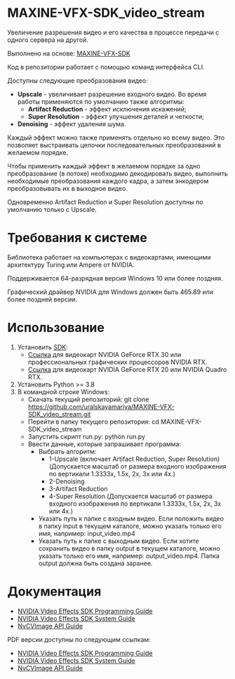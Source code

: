# MAXINE-VFX-SDK_video_stream
Увеличение разрешения видео и его качества в процессе передачи с одного сервера на другой.

Выполнено на основе:
[MAXINE-VFX-SDK](https://github.com/NVIDIA/MAXINE-VFX-SDK.git)

Код в репозитории работает с помощью команд интерфейса CLI.

Доступны следующие преобразования видео:
- **Upscale** - увеличивает разрешение входного видео. Во время работы применяются по умолчанию также алгоритмы:
  - **Artifact Reduction** - эффект исключения искажений;
  - **Super Resolution** - эффект улучшения деталей и четкости;
- **Denoising** - эффект удаления шума.

Каждый эффект можно также применять отдельно ко всему видео. Это позволяет выстраивать цепочки последовательных преобразований в желаемом порядке.

Чтобы применить каждый эффект в желаемом порядке за одно преобразование (в потоке) необходимо декодировать видео, выполнить необходимые преобразования каждого кадра, а затем энкодером преобразовывать их в выходное видео.

Одновременно Artifact Reduction и Super Resolution доступны по умолчанию только с Upscale.

# Требования к системе
Библиотека работает на компьютерах с видеокартами, имеющими архитектуру Turing или Ampere от NVIDIA.

Поддерживается 64-разрядная версия Windows 10 или более поздняя.

Графический драйвер NVIDIA для Windows должен быть 465.89 или более поздней версии.

# Использование
1. Установить [SDK](https://www.nvidia.com/ru-ru/geforce/broadcasting/broadcast-sdk/resources/):
    - [Ссылка](https://international.download.nvidia.com/Windows/broadcast/sdk/v0.6.5/nvidia_video_effects_sdk_installer_ampere.exe) для видеокарт NVIDIA GeForce RTX 30 или профессиональных графических процессоров NVIDIA RTX.
    - [Ссылка](https://international.download.nvidia.com/Windows/broadcast/sdk/v0.6.5/nvidia_video_effects_sdk_installer_turing.exe) для видеокарт NVIDIA GeForce RTX 20 или NVIDIA Quadro RTX.
2. Установить Python >= 3.8
3. В командной строке Windows:
    - Скачать текущий репозиторий: git clone https://github.com/uralskayamariya/MAXINE-VFX-SDK_video_stream.git
    - Перейти в папку текущего репозитория: cd MAXINE-VFX-SDK_video_stream
    - Запустить скрипт run.py: python run.py
    - Ввести данные, которые запрашивает программа:
      * Выбрать алгоритм:
         - 1-Upscale (включает Artifact Reduction, Super Resolution) (Допускается масштаб от размера входного изображения по вертикали 1.3333x, 1.5x, 2x, 3x или 4x.)
         - 2-Denoising
         - 3-Artifact Reduction
         - 4-Super Resolution (Допускается масштаб от размера входного изображения по вертикали 1.3333x, 1.5x, 2x, 3x или 4x.)
      * Указать путь к папке с входным видео. Если положить видео в папку input в текущем каталоге, можно указать только его имя, например: input_video.mp4
      * Указать путь к папке с выходным видео. Если хотите сохранить видео в папку output в текущем каталоге, можно указать только его имя, например: output_video.mp4. Папка output должна быть создана заранее.

# Документация
* [NVIDIA Video Effects SDK Programming Guide](https://docs.nvidia.com/deeplearning/maxine/vfx-sdk-programming-guide/index.html)
* [NVIDIA Video Effects SDK System Guide](https://docs.nvidia.com/deeplearning/maxine/vfx-sdk-system-guide/index.html)
* [NvCVImage API Guide](https://docs.nvidia.com/deeplearning/maxine/nvcvimage-api-guide/index.html)

PDF версии доступны по следующим ссылкам: 
* [NVIDIA Video Effects SDK Programming Guide](https://docs.nvidia.com/deeplearning/maxine/pdf/vfx-sdk-programming-guide.pdf)
* [NVIDIA Video Effects SDK System Guide](https://docs.nvidia.com/deeplearning/maxine/pdf/vfx-sdk-system-guide.pdf)
* [NvCVImage API Guide](https://docs.nvidia.com/deeplearning/maxine/pdf/nvcvimage-api-guide.pdf)
